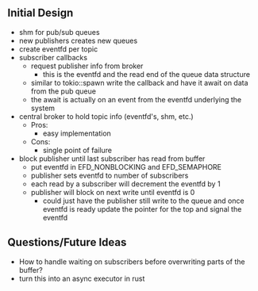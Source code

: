 ## Initial Design

- shm for pub/sub queues
- new publishers creates new queues
- create eventfd per topic
- subscriber callbacks
	- request publisher info from broker
		- this is the eventfd and the read end of the queue data structure
	- similar to tokio::spawn write the callback and have it await on data from the pub queue
	- the await is actually on an event from the eventfd underlying the system
- central broker to hold topic info (eventfd's, shm, etc.)
	- Pros:
		- easy implementation
	- Cons:
		- single point of failure
- block publisher until last subscriber has read from buffer
	- put eventfd in EFD_NONBLOCKING and EFD_SEMAPHORE
	- publisher sets eventfd to number of subscribers
	- each read by a subscriber will decrement the eventfd by 1
	- publisher will block on next write until eventfd is 0
		- could just have the publisher still write to the queue and once eventfd is ready update the pointer for the top and signal the eventfd
## Questions/Future Ideas
- How to handle waiting on subscribers before overwriting parts of the buffer?
- turn this into an async executor in rust
